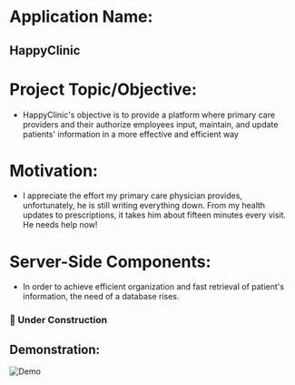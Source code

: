 # **Application Name:**
## HappyClinic

# **Project Topic/Objective:**
* HappyClinic's objective is to provide a platform where primary care 
  providers and their authorize employees input, maintain, and update 
  patients' information in a more effective and efficient way
# **Motivation:**
* I appreciate the effort my primary care physician provides, unfortunately,
 he is still writing everything down. From my health updates to prescriptions, it takes him about
 fifteen minutes every visit. He needs help now!
# **Server-Side Components:**
* In order to achieve efficient organization and fast retrieval of patient's information, the need of a database rises.
 
### 🔶 Under Construction


## **Demonstration:**

![Demo](https://media.giphy.com/media/1XgIXQEzBu6ZWappVu/giphy.gif)